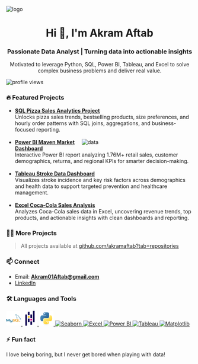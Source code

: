 ![logo](https://github.com/akramaftab/Akram-Aftab/blob/main/Akram%20Aftab%20Banner.png)
<h1 align="center">Hi 👋, I'm Akram Aftab</h1>
<h3 align="center">Passionate Data Analyst | Turning data into actionable insights</h3>

<p align="center">
Motivated to leverage Python, SQL, Power BI, Tableau, and Excel to solve complex business problems and deliver real value.
</p>



<p align="left">
  <img src="https://komarev.com/ghpvc/?username=akramaftab&label=Profile%20views&color=0e75b6&style=flat" alt="profile views" />
</p>

### 🔥 Featured Projects

<ul>
  <li>
    <a href="https://github.com/akramaftab/SQL-pizzas-sales-project" target="_blank" rel="noreferrer">
      <strong>SQL Pizza Sales Analytics Project</strong>
    </a><br/>
    Unlocks pizza sales trends, bestselling products, size preferences, and hourly order patterns with SQL joins, aggregations, and business-focused reporting.
  </li>
  <br/>
  <img align="right" alt="data" width="300" src="https://imarticus.org/blog/wp-content/uploads/2017/10/scopet.gif">
  <li>
    <a href="https://github.com/akramaftab/power-bi-maven-market-project" target="_blank" rel="noreferrer">
      <strong>Power BI Maven Market Dashboard</strong>
    </a><br/>
    Interactive Power BI report analyzing 1.76M+ retail sales, customer demographics, returns, and regional KPIs for smarter decision-making.
  </li>
  <br/>
  <li>
    <a href="https://github.com/akramaftab/tableau-stroke-data-dashboard" target="_blank" rel="noreferrer">
      <strong>Tableau Stroke Data Dashboard</strong>
    </a><br/>
    Visualizes stroke incidence and key risk factors across demographics and health data to support targeted prevention and healthcare management.
  </li>
  <br/>
  <li>
    <a href="https://github.com/akramaftab/Excel-Coca-cola-sales-project" target="_blank" rel="noreferrer">
      <strong>Excel Coca-Cola Sales Analysis</strong>
    </a><br/>
    Analyzes Coca-Cola sales data in Excel, uncovering revenue trends, top products, and actionable insights with clean dashboards and reporting.
  </li>
</ul>

### 👨‍💻 More Projects
> All projects available at [github.com/akramaftab?tab=repositories](https://github.com/akramaftab?tab=repositories)

### 📫 Connect
- Email: **Akram01Aftab@gmail.com**
- [LinkedIn](https://linkedin.com/in/akram-aftab-0261372b3)

### 🛠 Languages and Tools
<p align="left">
  <a href="https://www.mysql.com/" target="_blank" rel="noreferrer">
    <img src="https://raw.githubusercontent.com/devicons/devicon/master/icons/mysql/mysql-original-wordmark.svg" alt="MySQL" width="40" height="40"/>
  </a>
  <a href="https://pandas.pydata.org/" target="_blank" rel="noreferrer">
    <img src="https://raw.githubusercontent.com/devicons/devicon/2ae2a900d2f041da66e950e4d48052658d850630/icons/pandas/pandas-original.svg" alt="Pandas" width="40" height="40"/>
  </a>
  <a href="https://www.python.org/" target="_blank" rel="noreferrer">
    <img src="https://raw.githubusercontent.com/devicons/devicon/master/icons/python/python-original.svg" alt="Python" width="40" height="40"/>
  </a>
  <a href="https://seaborn.pydata.org/" target="_blank" rel="noreferrer">
    <img src="https://seaborn.pydata.org/_images/logo-mark-lightbg.svg" alt="Seaborn" width="40" height="40"/>
  </a>
  <a href="https://www.microsoft.com/en-us/microsoft-365/excel" target="_blank" rel="noreferrer">
    <img src="https://cdn.jsdelivr.net/gh/devicons/devicon/icons/excel/excel-original.svg" alt="Excel" width="40" height="40"/>
  </a>
  <a href="https://powerbi.microsoft.com/" target="_blank" rel="noreferrer">
    <img src="https://upload.wikimedia.org/wikipedia/commons/c/cf/Power_BI_logo.svg" alt="Power BI" width="40" height="40"/>
  </a>
  <a href="https://www.tableau.com/" target="_blank" rel="noreferrer">
    <img src="https://upload.wikimedia.org/wikipedia/commons/4/4b/Tableau_Logo.png" alt="Tableau" width="40" height="40"/>
  </a>
  <a href="https://matplotlib.org/" target="_blank" rel="noreferrer">
    <img src="https://matplotlib.org/_static/images/logo2.svg" alt="Matplotlib" width="40" height="40"/>
  </a>
</p>

### ⚡ Fun fact
I love being boring, but I never get bored when playing with data!
